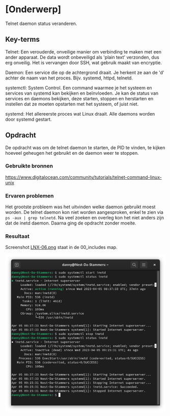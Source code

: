 # [Onderwerp]
Telnet daemon status veranderen.

## Key-terms
Telnet: Een verouderde, onveilige manier om verbinding te maken met een ander apparaat. De data wordt onbeveiligd als 'plain text' verzonden, dus erg onveilig. Het is vervangen door SSH, wat gebruik maakt van encryptie.

Daemon: Een service die op de achtergrond draait. Je herkent ze aan de 'd' achter de naam van het proces. Bijv. systemd, httpd, telnetd.

systemctl: System Control. Een command waarmee je het systeem en services van systemd kan bekijken en beïnvloeden. Je kan de status van services en daemons bekijken, deze starten, stoppen en herstarten en instellen dat ze moeten opstarten met het systeem, of juist niet.

systemd: Het allereerste proces wat Linux draait. Alle daemons worden door systemd gestart.


## Opdracht
De opdracht was om de telnet daemon te starten, de PID te vinden, te kijken hoeveel geheugen het gebruikt en de daemon weer te stoppen.

### Gebruikte bronnen
https://www.digitalocean.com/community/tutorials/telnet-command-linux-unix

### Ervaren problemen
Het grootste probleem was het uitvinden welke daemon gebruikt moest worden. De telnet daemon kon niet worden aangesproken, enkel te zien via  ```ps -aux | grep telnetd```.
Na veel zoeken en overleg kon het niet anders zijn dat de inetd daemon. Daarna ging de opdracht zonder moeite.

### Resultaat
Screenshot [LNX-06.png](/00_includes/LNX-06.png) staat in de 00_includes map.

![](/00_includes/LNX-06.png)
